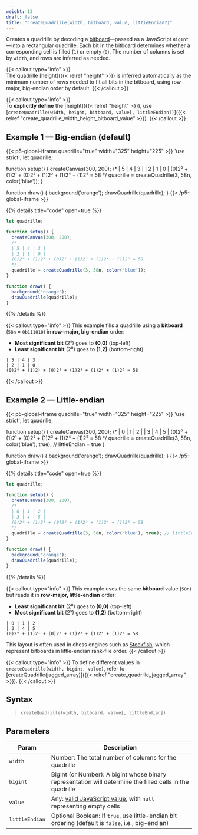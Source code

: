 ```yaml
---
weight: 13
draft: false
title: "createQuadrille(width, bitboard, value, littleEndian?)"
---
```


Creates a quadrille by decoding a [bitboard](https://en.wikipedia.org/wiki/Bitboard)—passed as a JavaScript `BigInt`—into a rectangular quadrille. Each bit in the bitboard determines whether a corresponding cell is filled (`1`) or empty (`0`). The number of columns is set by `width`, and rows are inferred as needed.

{{< callout type="info" >}}  
The quadrille [height]({{< relref "height" >}}) is inferred automatically as the minimum number of rows needed to fit all bits in the bitboard, using row-major, big-endian order by default.
{{< /callout >}}

{{< callout type="info" >}}  
To **explicitly define** the [height]({{< relref "height" >}}), use  
[`createQuadrille(width, height, bitboard, value[, littleEndian])`]({{< relref "create_quadrille_width_height_bitboard_value" >}}).
{{< /callout >}}

## Example 1 — Big-endian (default)

{{< p5-global-iframe quadrille="true" width="325" height="225" >}}
'use strict';
let quadrille;

function setup() {
  createCanvas(300, 200);
  /*
  | 5 | 4 | 3 |
  | 2 | 1 | 0 |
  (0)2⁰ + (1)2¹ + (0)2² + (1)2³ + (1)2⁴ + (1)2⁵ = 58
  */
  quadrille = createQuadrille(3, 58n, color('blue'));
}

function draw() {
  background('orange');
  drawQuadrille(quadrille);
}
{{< /p5-global-iframe >}}

{{% details title="code" open=true %}}
```js
let quadrille;

function setup() {
  createCanvas(300, 200);
  /*
  | 5 | 4 | 3 |
  | 2 | 1 | 0 |
  (0)2⁰ + (1)2¹ + (0)2² + (1)2³ + (1)2⁴ + (1)2⁵ = 58
  */
  quadrille = createQuadrille(3, 58n, color('blue'));
}

function draw() {
  background('orange');
  drawQuadrille(quadrille);
}
```
{{% /details %}}

{{< callout type="info" >}}
This example fills a quadrille using a **bitboard** (`58n` = `0b111010`) in **row-major, big-endian** order:

* **Most significant bit** (2⁵) goes to **(0,0)** (top-left)
* **Least significant bit** (2⁰) goes to **(1,2)** (bottom-right)

```
| 5 | 4 | 3 |
| 2 | 1 | 0 |
(0)2⁰ + (1)2¹ + (0)2² + (1)2³ + (1)2⁴ + (1)2⁵ = 58
```
{{< /callout >}}

## Example 2 — Little-endian

{{< p5-global-iframe quadrille="true" width="325" height="225" >}}
'use strict';
let quadrille;

function setup() {
  createCanvas(300, 200);
  /*
  | 0 | 1 | 2 |
  | 3 | 4 | 5 |
  (0)2⁰ + (1)2¹ + (0)2² + (1)2³ + (1)2⁴ + (1)2⁵ = 58
  */
  quadrille = createQuadrille(3, 58n, color('blue'), true); // littleEndian = true
}

function draw() {
  background('orange');
  drawQuadrille(quadrille);
}
{{< /p5-global-iframe >}}

{{% details title="code" open=true %}}
```js
let quadrille;

function setup() {
  createCanvas(300, 200);
  /*
  | 0 | 1 | 2 |
  | 3 | 4 | 5 |
  (0)2⁰ + (1)2¹ + (0)2² + (1)2³ + (1)2⁴ + (1)2⁵ = 58
  */
  quadrille = createQuadrille(3, 58n, color('blue'), true); // littleEndian = true
}

function draw() {
  background('orange');
  drawQuadrille(quadrille);
}
```
{{% /details %}}

{{< callout type="info" >}}
This example uses the same **bitboard** value (`58n`) but reads it in **row-major, little-endian** order:

* **Least significant bit** (2⁰) goes to **(0,0)** (top-left)
* **Most significant bit** (2⁵) goes to **(1,2)** (bottom-right)

```
| 0 | 1 | 2 |
| 3 | 4 | 5 |
(0)2⁰ + (1)2¹ + (0)2² + (1)2³ + (1)2⁴ + (1)2⁵ = 58
```

This layout is often used in chess engines such as [Stockfish](https://github.com/official-stockfish/Stockfish), which represent bitboards in little-endian rank-file order.
{{< /callout >}}

{{< callout type="info" >}}
To define different values in `createQuadrille(width, bigint, value)`, refer to [createQuadrille(jagged_array)]({{< relref "create_quadrille_jagged_array" >}}).
{{< /callout >}}

## Syntax

> `createQuadrille(width, bitboard, value[, littleEndian])`

## Parameters

| Param    | Description                                                                                                        |
|----------|--------------------------------------------------------------------------------------------------------------------|
| `width`  | Number: The total number of columns for the quadrille                                                              |
| `bigint` | BigInt (or Number): A bigint whose binary representation will determine the filled cells in the quadrille          |
| `value`  | Any: [valid JavaScript value](https://www.w3schools.com/js/js_datatypes.asp), with `null` representing empty cells |
| `littleEndian` | Optional Boolean: If `true`, use little-endian bit ordering (default is `false`, i.e., big-endian)           |